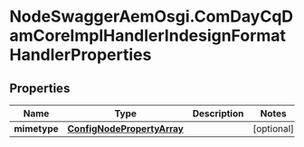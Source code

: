 # NodeSwaggerAemOsgi.ComDayCqDamCoreImplHandlerIndesignFormatHandlerProperties

## Properties

Name | Type | Description | Notes
------------ | ------------- | ------------- | -------------
**mimetype** | [**ConfigNodePropertyArray**](ConfigNodePropertyArray.md) |  | [optional] 


